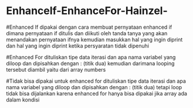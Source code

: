# EnhanceIf-EnhanceFor-Hainzel-
#Enhanced If
dipakai dengan cara membuat pernyataan enhanced if dimana pernyataan if ditulis dan diikuti oleh tanda tanya yang akan menandakan pernyataan ifnya kemudian masukkan hal yang ingin diprint dan hal yang ingin diprint ketika persyaratan tidak dipenuhi

#Enhanced For 
dituliskan tipe data iterasi dan apa nama variabel yang diloop dan dipisahkan dengan : (titik dua) kemudian darimana looping tersebut diambil yaitu dari array numbers

#Tidak bisa dipakai untuk enhanced for
dituliskan tipe data iterasi dan apa nama variabel yang diloop dan dipisahkan dengan : (titik dua) tetapi loop tidak bisa dijalankan karena enhanced for hanya bisa dipakai jika array ada dalam kondisi
